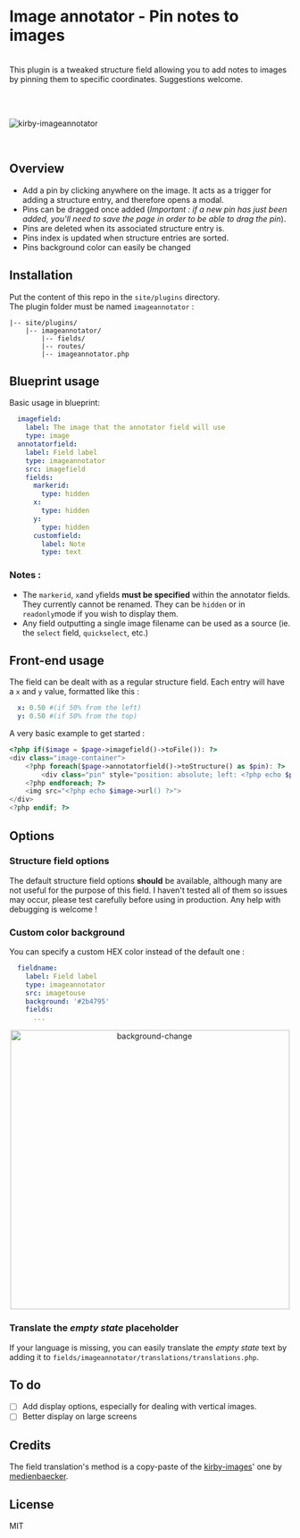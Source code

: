 # Image annotator - Pin notes to images

<br>
This plugin is a tweaked structure field allowing you to add notes to images by pinning them to specific coordinates. Suggestions welcome.

<br><br>

![kirby-imageannotator](https://user-images.githubusercontent.com/14079751/34582368-dfeb79d8-f193-11e7-9360-3e71196a01fb.jpg)

<br>

## Overview

- Add a pin by clicking anywhere on the image. It acts as a trigger for adding a structure entry, and therefore opens a modal.
- Pins can be dragged once added (*Important : if a new pin has just been added, you'll need to  save the page in order to be able to drag the pin*).
- Pins are deleted when its associated structure entry is.
- Pins index is updated when structure entries are sorted.
- Pins background color can easily be changed


## Installation
Put the content of this repo in the `site/plugins` directory.  
The plugin folder must be named `imageannotator` :

```
|-- site/plugins/
    |-- imageannotator/
        |-- fields/
        |-- routes/
        |-- imageannotator.php
```

## Blueprint usage

Basic usage in blueprint:

```yaml
  imagefield:
    label: The image that the annotator field will use
    type: image
  annotatorfield:
    label: Field label
    type: imageannotator
    src: imagefield
    fields: 
      markerid:
        type: hidden
      x:
        type: hidden
      y:
        type: hidden
      customfield:
        label: Note
        type: text
```

### Notes :

- The ```markerid```, ```x```and ```y```fields **must be specified** within the annotator fields. They currently cannot be renamed. They can be ```hidden``` or in ```readonly```mode if you wish to display them.
- Any field outputting a single image filename can be used as a source (ie. the ```select``` field, ```quickselect```, etc.)


## Front-end usage

The field can be dealt with as a regular structure field. Each entry will have a ```x``` and ```y``` value, formatted like this :

```yaml
  x: 0.50 #(if 50% from the left)
  y: 0.50 #(if 50% from the top)
```

A very basic example to get started :

```php
<?php if($image = $page->imagefield()->toFile()): ?>
<div class="image-container">
	<?php foreach($page->annotatorfield()->toStructure() as $pin): ?>
		<div class="pin" style="position: absolute; left: <?php echo $pin->x()->value() * 100 ?>%; top: <?php echo $pin->y()->value() * 100 ?>%;" data-note="<?php echo $pin->note() ?>"></div>
	<?php endforeach; ?>
	<img src="<?php echo $image->url() ?>">
</div>
<?php endif; ?>
```

## Options

### Structure field options

The default structure field options **should** be available, although many are not useful for the purpose of this field.
I haven't tested all of them so issues may occur, please test carefully before using in production. Any help with debugging is welcome !  

### Custom color background

You can specify a custom HEX color instead of the default one :

```yaml
  fieldname:
    label: Field label
    type: imageannotator
    src: imagetouse
    background: '#2b4795'
    fields: 
      ...
```

<div align="center">
    <img style="width: 500px; max-width: 100%" alt="background-change" src="https://user-images.githubusercontent.com/14079751/34582825-9f8eb0f6-f195-11e7-8c8d-1beb7c2a5b58.jpg"/>
</div>


### Translate the *empty state* placeholder

If your language is missing, you can easily translate the *empty state* text by adding it to ```fields/imageannotator/translations/translations.php```.

## To do

- [ ] Add display options, especially for dealing with vertical images.
- [ ] Better display on large screens

## Credits

The field translation's method is a copy-paste of the [kirby-images](https://github.com/medienbaecker/kirby-images)' one by [medienbaecker](https://github.com/medienbaecker).
## License

MIT